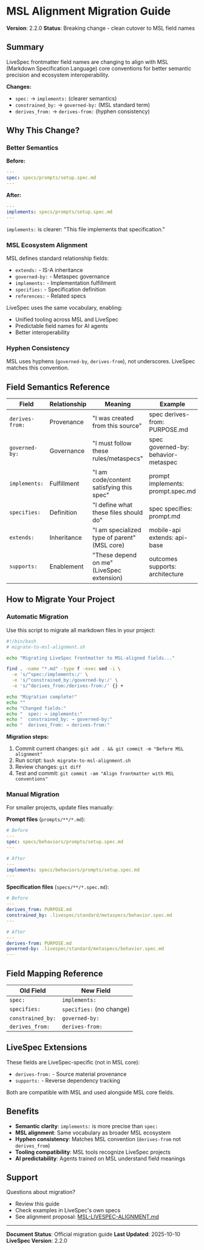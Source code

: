 # MSL Alignment Migration Guide

**Version**: 2.2.0
**Status**: Breaking change - clean cutover to MSL field names

## Summary

LiveSpec frontmatter field names are changing to align with MSL (Markdown Specification Language) core conventions for better semantic precision and ecosystem interoperability.

**Changes:**
- `spec:` → `implements:` (clearer semantics)
- `constrained_by:` → `governed-by:` (MSL standard term)
- `derives_from:` → `derives-from:` (hyphen consistency)

## Why This Change?

### Better Semantics

**Before:**
```yaml
---
spec: specs/prompts/setup.spec.md
---
```

**After:**
```yaml
---
implements: specs/prompts/setup.spec.md
---
```

`implements:` is clearer: "This file implements that specification."

### MSL Ecosystem Alignment

MSL defines standard relationship fields:
- `extends:` - IS-A inheritance
- `governed-by:` - Metaspec governance
- `implements:` - Implementation fulfillment
- `specifies:` - Specification definition
- `references:` - Related specs

LiveSpec uses the same vocabulary, enabling:
- Unified tooling across MSL and LiveSpec
- Predictable field names for AI agents
- Better interoperability

### Hyphen Consistency

MSL uses hyphens (`governed-by`, `derives-from`), not underscores. LiveSpec matches this convention.

## Field Semantics Reference

| Field | Relationship | Meaning | Example |
|-------|-------------|---------|---------|
| `derives-from:` | Provenance | "I was created from this source" | spec derives-from: PURPOSE.md |
| `governed-by:` | Governance | "I must follow these rules/metaspecs" | spec governed-by: behavior-metaspec |
| `implements:` | Fulfillment | "I am code/content satisfying this spec" | prompt implements: prompt.spec.md |
| `specifies:` | Definition | "I define what these files should do" | spec specifies: prompt.md |
| `extends:` | Inheritance | "I am specialized type of parent" (MSL core) | mobile-api extends: api-base |
| `supports:` | Enablement | "These depend on me" (LiveSpec extension) | outcomes supports: architecture |

## How to Migrate Your Project

### Automatic Migration

Use this script to migrate all markdown files in your project:

```bash
#!/bin/bash
# migrate-to-msl-alignment.sh

echo "Migrating LiveSpec frontmatter to MSL-aligned fields..."

find . -name "*.md" -type f -exec sed -i \
  -e 's/^spec:/implements:/' \
  -e 's/^constrained_by:/governed-by:/' \
  -e 's/^derives_from:/derives-from:/' {} +

echo "Migration complete!"
echo ""
echo "Changed fields:"
echo "  spec: → implements:"
echo "  constrained_by: → governed-by:"
echo "  derives_from: → derives-from:"
```

**Migration steps:**
1. Commit current changes: `git add . && git commit -m "Before MSL alignment"`
2. Run script: `bash migrate-to-msl-alignment.sh`
3. Review changes: `git diff`
4. Test and commit: `git commit -am "Align frontmatter with MSL conventions"`

### Manual Migration

For smaller projects, update files manually:

**Prompt files** (`prompts/**/*.md`):
```yaml
# Before
---
spec: specs/behaviors/prompts/setup.spec.md
---

# After
---
implements: specs/behaviors/prompts/setup.spec.md
---
```

**Specification files** (`specs/**/*.spec.md`):
```yaml
# Before
---
derives_from: PURPOSE.md
constrained_by: .livespec/standard/metaspecs/behavior.spec.md
---

# After
---
derives-from: PURPOSE.md
governed-by: .livespec/standard/metaspecs/behavior.spec.md
---
```

## Field Mapping Reference

| Old Field | New Field |
|-----------|-----------|
| `spec:` | `implements:` |
| `specifies:` | `specifies:` (no change) |
| `constrained_by:` | `governed-by:` |
| `derives_from:` | `derives-from:` |

## LiveSpec Extensions

These fields are LiveSpec-specific (not in MSL core):

- `derives-from:` - Source material provenance
- `supports:` - Reverse dependency tracking

Both are compatible with MSL and used alongside MSL core fields.

## Benefits

- **Semantic clarity**: `implements:` is more precise than `spec:`
- **MSL alignment**: Same vocabulary as broader MSL ecosystem
- **Hyphen consistency**: Matches MSL convention (`derives-from` not `derives_from`)
- **Tooling compatibility**: MSL tools recognize LiveSpec projects
- **AI predictability**: Agents trained on MSL understand field meanings

## Support

Questions about migration?

- Review this guide
- Check examples in LiveSpec's own specs
- See alignment proposal: [MSL-LIVESPEC-ALIGNMENT.md](https://github.com/chrs-myrs/msl-specification/blob/master/LIVESPEC-ALIGNMENT.md)

---

**Document Status**: Official migration guide
**Last Updated**: 2025-10-10
**LiveSpec Version**: 2.2.0
